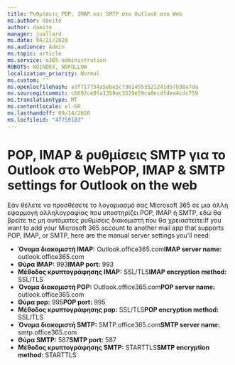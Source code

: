 ```yaml
---
title: Ρυθμίσεις POP, IMAP και SMTP στο Outlook στο Web
ms.author: daeite
author: daeite
manager: joallard
ms.date: 04/21/2020
ms.audience: Admin
ms.topic: article
ms.service: o365-administration
ROBOTS: NOINDEX, NOFOLLOW
localization_priority: Normal
ms.custom: ''
ms.openlocfilehash: a3f717754a5ebe5c73624553521241d57b38a7da
ms.sourcegitcommit: c6692ce0fa1358ec3529e59ca0ecdfdea4cdc759
ms.translationtype: MT
ms.contentlocale: el-GR
ms.lasthandoff: 09/14/2020
ms.locfileid: "47759183"
---
```

# <a name="pop-imap--smtp-settings-for-outlook-on-the-web"></a><span data-ttu-id="e9a0d-102">POP, IMAP & ρυθμίσεις SMTP για το Outlook στο Web</span><span class="sxs-lookup"><span data-stu-id="e9a0d-102">POP, IMAP & SMTP settings for Outlook on the web</span></span>

<span data-ttu-id="e9a0d-103">Εάν θέλετε να προσθέσετε το λογαριασμό σας Microsoft 365 σε μια άλλη εφαρμογή αλληλογραφίας που υποστηρίζει POP, IMAP ή SMTP, εδώ θα βρείτε τις μη αυτόματες ρυθμίσεις διακομιστή που θα χρειαστείτε:</span><span class="sxs-lookup"><span data-stu-id="e9a0d-103">If you want to add your Microsoft 365 account to another mail app that supports POP, IMAP, or SMTP, here are the manual server settings you'll need:</span></span>
  
- <span data-ttu-id="e9a0d-104">**Όνομα διακομιστή IMAP:** Outlook.office365.com</span><span class="sxs-lookup"><span data-stu-id="e9a0d-104">**IMAP server name:** outlook.office365.com</span></span>
- <span data-ttu-id="e9a0d-105">**Θύρα IMAP:** 993</span><span class="sxs-lookup"><span data-stu-id="e9a0d-105">**IMAP port:** 993</span></span>
- <span data-ttu-id="e9a0d-106">**Μέθοδος κρυπτογράφησης IMAP:** SSL/TLS</span><span class="sxs-lookup"><span data-stu-id="e9a0d-106">**IMAP encryption method:** SSL/TLS</span></span>
- <span data-ttu-id="e9a0d-107">**Όνομα διακομιστή POP:** Outlook.office365.com</span><span class="sxs-lookup"><span data-stu-id="e9a0d-107">**POP server name:** outlook.office365.com</span></span>  
- <span data-ttu-id="e9a0d-108">**Θύρα pop:** 995</span><span class="sxs-lookup"><span data-stu-id="e9a0d-108">**POP port:** 995</span></span>  
- <span data-ttu-id="e9a0d-109">**Μέθοδος κρυπτογράφησης pop:** SSL/TLS</span><span class="sxs-lookup"><span data-stu-id="e9a0d-109">**POP encryption method:** SSL/TLS</span></span>  
- <span data-ttu-id="e9a0d-110">**Όνομα διακομιστή SMTP:** SMTP.office365.com</span><span class="sxs-lookup"><span data-stu-id="e9a0d-110">**SMTP server name:** smtp.office365.com</span></span>
- <span data-ttu-id="e9a0d-111">**Θύρα SMTP:** 587</span><span class="sxs-lookup"><span data-stu-id="e9a0d-111">**SMTP port:** 587</span></span>
- <span data-ttu-id="e9a0d-112">**Μέθοδος κρυπτογράφησης SMTP:** STARTTLS</span><span class="sxs-lookup"><span data-stu-id="e9a0d-112">**SMTP encryption method:** STARTTLS</span></span>